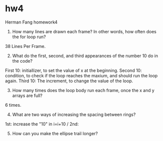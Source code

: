 # hw4
Herman Fang homework4

1. How many lines are drawn each frame? In other words, how often does the for loop run?

38 Lines Per Frame.

2. What do the first, second, and third appearances of the number 10 do in the code?

First 10: initiallizer, to set the value of x at the beginning.
Second 10: condition, to check if the loop reaches the maxium, and should run the loop again.
Third 10: The increment, to change the value of the loop.

3. How many times does the loop body run each frame, once the x and y arrays are full?

6 times.

4. What are two ways of increasing the spacing between rings?

1st: increase the "10" in i=i+10 / 2nd: 

5. How can you make the ellipse trail longer?

